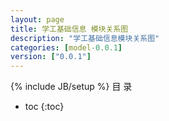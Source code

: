 ```yaml
---
layout: page
title: 学工基础信息 模块关系图
description: "学工基础信息模块关系图"
categories: [model-0.0.1]
version: ["0.0.1"]
---
```

{% include JB/setup %}
 目  录

* toc
{:toc}

